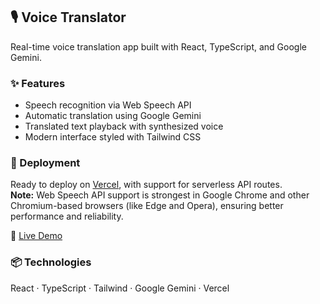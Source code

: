 ## 🎙️ Voice Translator

Real-time voice translation app built with React, TypeScript, and Google Gemini.

### ✨ Features

- Speech recognition via Web Speech API
- Automatic translation using Google Gemini
- Translated text playback with synthesized voice
- Modern interface styled with Tailwind CSS

### 🚀 Deployment

Ready to deploy on [Vercel](https://vercel.com), with support for serverless API routes.  
**Note:** Web Speech API support is strongest in Google Chrome and other Chromium-based browsers (like Edge and Opera), ensuring better performance and reliability.

🔗 [Live Demo](https://web-speech-api-two.vercel.app/)

### 📦 Technologies

React · TypeScript · Tailwind · Google Gemini · Vercel
